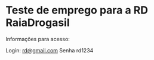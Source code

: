 # Teste de emprego para a RD RaiaDrogasil

Informações para acesso:

Login: rd@gmail.com
Senha rd1234